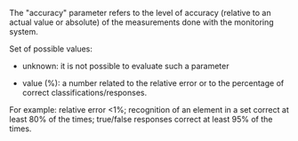 The "accuracy" parameter refers to the level of accuracy (relative to an actual value or absolute) of the measurements done with the monitoring system.

Set of possible values:

- unknown: it is not possible to evaluate such a parameter

- value (%): a number related to the relative error or to the percentage of correct classifications/responses.

For example: relative error <1%; recognition of an element in a set correct at least 80% of the times; true/false responses correct at least 95% of the times.
